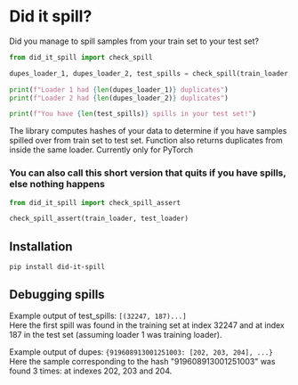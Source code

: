 # Did it spill?
Did you manage to spill samples from your train set to your test set?  


```python
from did_it_spill import check_spill

dupes_loader_1, dupes_loader_2, test_spills = check_spill(train_loader, test_loader)

print(f"Loader 1 had {len(dupes_loader_1)} duplicates")
print(f"Loader 2 had {len(dupes_loader_2)} duplicates")

print(f"You have {len(test_spills)} spills in your test set!")
```
The library computes hashes of your data to determine if you have samples spilled over from train set to test set. Function also returns duplicates
 from inside the same loader.
Currently only for PyTorch  
### You can also call this short version that quits if you have spills, else nothing happens
```python
from did_it_spill import check_spill_assert

check_spill_assert(train_loader, test_loader)
```

## Installation
```
pip install did-it-spill
```
## Debugging spills

Example output of test_spills: ```[(32247, 187)...]```  
Here the first spill was found in the training set at index 32247 and at index 187 in the test set (assuming loader 1 was training loader).

Example output of dupes: ```{919608913001251003: [202, 203, 204], ...}```
Here the sample corresponding to the hash "919608913001251003" was found 3 times: at indexes 202, 203 and 204.